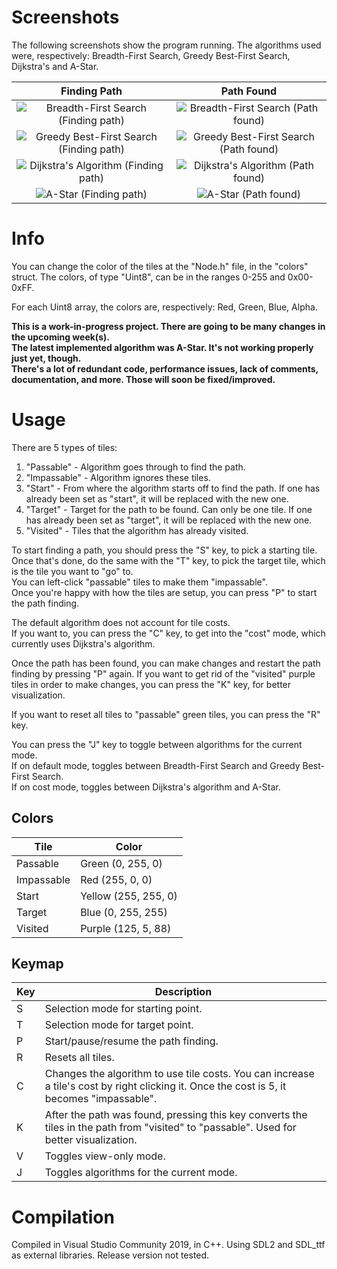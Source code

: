 # Screenshots

The following screenshots show the program running.
The algorithms used were, respectively: Breadth-First Search, Greedy Best-First Search, Dijkstra's and A-Star.

Finding Path | Path Found |
:-----------:|:----------:
![Breadth-First Search (Finding path)](https://i.imgur.com/LP8Af18.png) | ![Breadth-First Search (Path found)](https://i.imgur.com/C6IegUQ.png)
![Greedy Best-First Search (Finding path)](https://i.imgur.com/DVo4P9j.png) | ![Greedy Best-First Search (Path found)](https://i.imgur.com/9RpnKtV.png)
![Dijkstra's Algorithm (Finding path)](https://i.imgur.com/8yipGwO.png) | ![Dijkstra's Algorithm (Path found)](https://i.imgur.com/45K1bcw.png)
![A-Star (Finding path)](https://i.imgur.com/PmNQXLn.png) | ![A-Star (Path found)](https://i.imgur.com/EOXDWSi.png)

# Info
You can change the color of the tiles at the "Node.h" file, in the "colors" struct.
The colors, of type "Uint8", can be in the ranges 0-255 and 0x00-0xFF.

For each Uint8 array, the colors are, respectively: Red, Green, Blue, Alpha.

**This is a work-in-progress project. There are going to be many changes in the upcoming week(s).**<br>
**The latest implemented algorithm was A-Star. It's not working properly just yet, though.**<br>
**There's a lot of redundant code, performance issues, lack of comments, documentation, and more. Those will soon be fixed/improved.**
# Usage

There are 5 types of tiles:

1. "Passable" - Algorithm goes through to find the path.
2. "Impassable" - Algorithm ignores these tiles.
3. "Start" - From where the algorithm starts off to find the path. If one has already been set as "start", it will be replaced with the new one.
4. "Target" - Target for the path to be found. Can only be one tile. If one has already been set as "target", it will be replaced with the new one.
5. "Visited" - Tiles that the algorithm has already visited.

To start finding a path, you should press the "S" key, to pick a starting tile. Once that's done, do the same with the "T" key, to pick the target tile, which is the tile you want to "go" to.<br>
You can left-click "passable" tiles to make them "impassable".<br>
Once you're happy with how the tiles are setup, you can press "P" to start the path finding.

The default algorithm does not account for tile costs.<br> 
If you want to, you can press the "C" key, to get into the "cost" mode, which currently uses Dijkstra's algorithm.<br>

Once the path has been found, you can make changes and restart the path finding by pressing "P" again. If you want to get rid of the "visited" purple tiles in order to make changes, you can press the "K" key, for better visualization.<br>

If you want to reset all tiles to "passable" green tiles, you can press the "R" key.<br>

You can press the "J" key to toggle between algorithms for the current mode. <br>
If on default mode, toggles between Breadth-First Search and Greedy Best-First Search. <br>
If on cost mode, toggles between Dijkstra's algorithm and A-Star. <br>

## Colors

| Tile | Color |
|------|-------|
| Passable | Green (0, 255, 0) |
| Impassable | Red (255, 0, 0) |
| Start | Yellow (255, 255, 0) |
| Target | Blue (0, 255, 255) |
| Visited | Purple (125, 5, 88) |

## Keymap
| Key | Description |
|-----|-------------|
| S | Selection mode for starting point. |
| T | Selection mode for target point. |
| P | Start/pause/resume the path finding. |
| R | Resets all tiles. |
| C | Changes the algorithm to use tile costs. You can increase a tile's cost by right clicking it. Once the cost is 5, it becomes "impassable". |
| K | After the path was found, pressing this key converts the tiles in the path from "visited" to "passable". Used for better visualization. |
| V | Toggles view-only mode. |
| J | Toggles algorithms for the current mode. |

# Compilation
Compiled in Visual Studio Community 2019, in C++. Using SDL2 and SDL_ttf as external libraries. Release version not tested.
